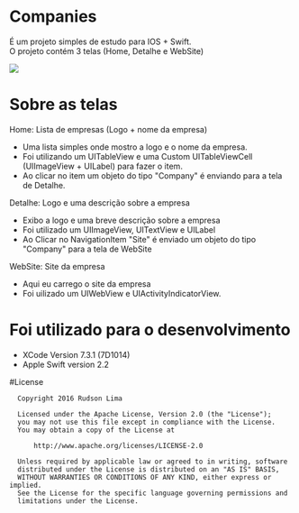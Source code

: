# Companies

É um projeto simples de estudo para IOS + Swift. <br> 
O projeto contém 3 telas (Home, Detalhe e WebSite)

<img src="https://github.com/rudsonlive/companies-ios/blob/master/Image/image_companies.png">

# Sobre as telas

Home: Lista de empresas (Logo + nome da empresa)
  - Uma lista simples onde mostro a logo e o nome da empresa.
  - Foi utilizando um UITableView e uma Custom UITableViewCell (UIImageView + UILabel) para fazer o item.
  - Ao clicar no item um objeto do tipo "Company" é enviando para a tela de Detalhe.

Detalhe: Logo e uma descrição sobre a empresa
  - Exibo a logo e uma breve descrição sobre a empresa
  - Foi utilizado um UIImageView, UITextView e UILabel
  - Ao Clicar no NavigationItem "Site" é enviado um objeto do tipo "Company" para a tela de WebSite

WebSite: Site da empresa
  - Aqui eu carrego o site da empresa
  - Foi uilizado um UIWebView e UIActivityIndicatorView.

# Foi utilizado para o desenvolvimento
  - XCode Version 7.3.1 (7D1014)
  - Apple Swift version 2.2

#License
```
  Copyright 2016 Rudson Lima
 
  Licensed under the Apache License, Version 2.0 (the "License");
  you may not use this file except in compliance with the License.
  You may obtain a copy of the License at
 
      http://www.apache.org/licenses/LICENSE-2.0
 
  Unless required by applicable law or agreed to in writing, software
  distributed under the License is distributed on an "AS IS" BASIS,
  WITHOUT WARRANTIES OR CONDITIONS OF ANY KIND, either express or implied.
  See the License for the specific language governing permissions and
  limitations under the License.
 
````

